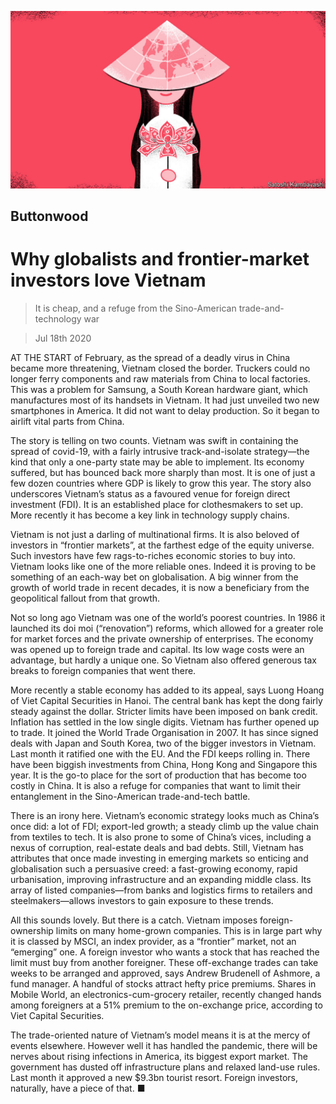 ![](./images/20200718_FND001_0.jpg)

## Buttonwood

# Why globalists and frontier-market investors love Vietnam

> It is cheap, and a refuge from the Sino-American trade-and-technology war

> Jul 18th 2020

AT THE START of February, as the spread of a deadly virus in China became more threatening, Vietnam closed the border. Truckers could no longer ferry components and raw materials from China to local factories. This was a problem for Samsung, a South Korean hardware giant, which manufactures most of its handsets in Vietnam. It had just unveiled two new smartphones in America. It did not want to delay production. So it began to airlift vital parts from China.

The story is telling on two counts. Vietnam was swift in containing the spread of covid-19, with a fairly intrusive track-and-isolate strategy—the kind that only a one-party state may be able to implement. Its economy suffered, but has bounced back more sharply than most. It is one of just a few dozen countries where GDP is likely to grow this year. The story also underscores Vietnam’s status as a favoured venue for foreign direct investment (FDI). It is an established place for clothesmakers to set up. More recently it has become a key link in technology supply chains.

Vietnam is not just a darling of multinational firms. It is also beloved of investors in “frontier markets”, at the farthest edge of the equity universe. Such investors have few rags-to-riches economic stories to buy into. Vietnam looks like one of the more reliable ones. Indeed it is proving to be something of an each-way bet on globalisation. A big winner from the growth of world trade in recent decades, it is now a beneficiary from the geopolitical fallout from that growth.

Not so long ago Vietnam was one of the world’s poorest countries. In 1986 it launched its doi moi (“renovation”) reforms, which allowed for a greater role for market forces and the private ownership of enterprises. The economy was opened up to foreign trade and capital. Its low wage costs were an advantage, but hardly a unique one. So Vietnam also offered generous tax breaks to foreign companies that went there.

More recently a stable economy has added to its appeal, says Luong Hoang of Viet Capital Securities in Hanoi. The central bank has kept the dong fairly steady against the dollar. Stricter limits have been imposed on bank credit. Inflation has settled in the low single digits. Vietnam has further opened up to trade. It joined the World Trade Organisation in 2007. It has since signed deals with Japan and South Korea, two of the bigger investors in Vietnam. Last month it ratified one with the EU. And the FDI keeps rolling in. There have been biggish investments from China, Hong Kong and Singapore this year. It is the go-to place for the sort of production that has become too costly in China. It is also a refuge for companies that want to limit their entanglement in the Sino-American trade-and-tech battle.

There is an irony here. Vietnam’s economic strategy looks much as China’s once did: a lot of FDI; export-led growth; a steady climb up the value chain from textiles to tech. It is also prone to some of China’s vices, including a nexus of corruption, real-estate deals and bad debts. Still, Vietnam has attributes that once made investing in emerging markets so enticing and globalisation such a persuasive creed: a fast-growing economy, rapid urbanisation, improving infrastructure and an expanding middle class. Its array of listed companies—from banks and logistics firms to retailers and steelmakers—allows investors to gain exposure to these trends.

All this sounds lovely. But there is a catch. Vietnam imposes foreign-ownership limits on many home-grown companies. This is in large part why it is classed by MSCI, an index provider, as a “frontier” market, not an “emerging” one. A foreign investor who wants a stock that has reached the limit must buy from another foreigner. These off-exchange trades can take weeks to be arranged and approved, says Andrew Brudenell of Ashmore, a fund manager. A handful of stocks attract hefty price premiums. Shares in Mobile World, an electronics-cum-grocery retailer, recently changed hands among foreigners at a 51% premium to the on-exchange price, according to Viet Capital Securities.

The trade-oriented nature of Vietnam’s model means it is at the mercy of events elsewhere. However well it has handled the pandemic, there will be nerves about rising infections in America, its biggest export market. The government has dusted off infrastructure plans and relaxed land-use rules. Last month it approved a new $9.3bn tourist resort. Foreign investors, naturally, have a piece of that. ■